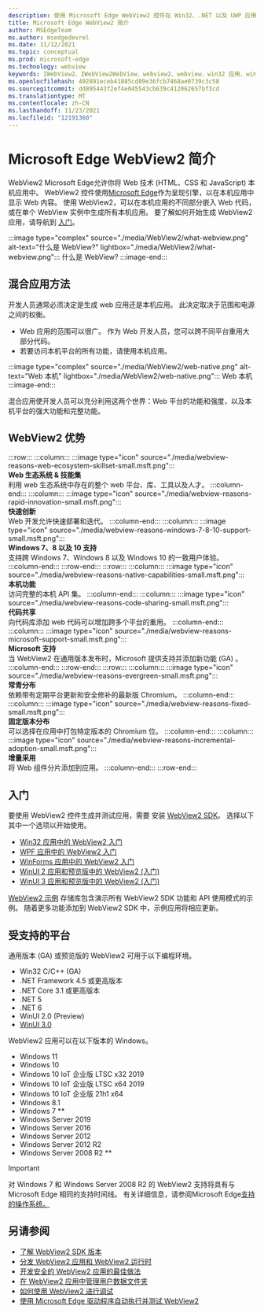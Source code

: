 ```yaml
---
description: 使用 Microsoft Edge WebView2 控件在 Win32、.NET 以及 UWP 应用中托管 web 内容
title: Microsoft Edge WebView2 简介
author: MSEdgeTeam
ms.author: msedgedevrel
ms.date: 11/12/2021
ms.topic: conceptual
ms.prod: microsoft-edge
ms.technology: webview
keywords: IWebView2、IWebView2WebView、webview2、webview、win32 应用、win32、edge、ICoreWebView2、CoreWebView2、ICoreWebView2Host、浏览器控件、edge html、Windows Forms、WinForms、WPF、.NET、WinUI、Project Reunion
ms.openlocfilehash: 492891eceb41885cd89e36fcb7468ae0739c3c58
ms.sourcegitcommit: dd895443f2ef4e045543cb639c412062657bf3cd
ms.translationtype: MT
ms.contentlocale: zh-CN
ms.lasthandoff: 11/23/2021
ms.locfileid: "12191360"
---
```

# <a name="introduction-to-microsoft-edge-webview2"></a>Microsoft Edge WebView2 简介

WebView2 Microsoft Edge允许你将 Web 技术 (HTML、CSS 和 JavaScript) 本机应用中。  WebView2 控件使用[Microsoft Edge](https://www.microsoftedgeinsider.com)作为呈现引擎，以在本机应用中显示 Web 内容。  使用 WebView2，可以在本机应用的不同部分嵌入 Web 代码，或在单个 WebView 实例中生成所有本机应用。  要了解如何开始生成 WebView2 应用，请导航到 [入门](#get-started)。

:::image type="complex" source="./media/WebView2/what-webview.png" alt-text="什么是 WebView?" lightbox="./media/WebView2/what-webview.png":::
   什么是 WebView?
:::image-end:::


<!-- ====================================================================== -->
## <a name="hybrid-app-approach"></a>混合应用方法

开发人员通常必须决定是生成 web 应用还是本机应用。  此决定取决于范围和电源之间的权衡。
*  Web 应用的范围可以很广。  作为 Web 开发人员，您可以跨不同平台重用大部分代码。
*  若要访问本机平台的所有功能，请使用本机应用。

:::image type="complex" source="./media/WebView2/web-native.png" alt-text="Web 本机" lightbox="./media/WebView2/web-native.png":::
   Web 本机
:::image-end:::

混合应用使开发人员可以充分利用这两个世界：Web 平台的功能和强度，以及本机平台的强大功能和完整功能。


<!-- ====================================================================== -->
## <a name="webview2-benefits"></a>WebView2 优势

<!--
In the below table, keep two trailing spaces after each image line and after each heading line, to keep card elements tight but not concatenated.
Similar table: [Overview of Progressive Web Apps (PWAs)](..\progressive-web-apps-chromium\index.md#characteristics-of-a-pwa)
-->

:::row:::
    :::column:::
        :::image type="icon" source="./media/webview-reasons-web-ecosystem-skillset-small.msft.png":::  
        **Web 生态系统 & 技能集**  
        利用 web 生态系统中存在的整个 web 平台、库、工具以及人才。
    :::column-end:::
    :::column:::
        :::image type="icon" source="./media/webview-reasons-rapid-innovation-small.msft.png":::  
        **快速创新**  
        Web 开发允许快速部署和迭代。
    :::column-end:::
    :::column:::
        :::image type="icon" source="./media/webview-reasons-windows-7-8-10-support-small.msft.png":::  
        **Windows 7、8 以及 10 支持**  
        支持跨 Windows 7、Windows 8 以及 Windows 10 的一致用户体验。
    :::column-end:::
:::row-end:::
:::row:::
    :::column:::
        :::image type="icon" source="./media/webview-reasons-native-capabilities-small.msft.png":::  
        **本机功能**  
        访问完整的本机 API 集。
    :::column-end:::
    :::column:::
        :::image type="icon" source="./media/webview-reasons-code-sharing-small.msft.png":::  
        **代码共享**  
        向代码库添加 web 代码可以增加跨多个平台的重用。
    :::column-end:::
    :::column:::
        :::image type="icon" source="./media/webview-reasons-microsoft-support-small.msft.png":::  
        **Microsoft 支持**  
        当 WebView2 在通用版本发布时，Microsoft 提供支持并添加新功能 (GA) 。
    :::column-end:::
:::row-end:::
:::row:::
    :::column:::
        :::image type="icon" source="./media/webview-reasons-evergreen-small.msft.png":::  
        **常青分布**  
        依赖带有定期平台更新和安全修补的最新版 Chromium。
    :::column-end:::
    :::column:::
        :::image type="icon" source="./media/webview-reasons-fixed-small.msft.png":::  
        **固定版本分布**  
        可以选择在应用中打包特定版本的 Chromium 位。
    :::column-end:::
    :::column:::
        :::image type="icon" source="./media/webview-reasons-incremental-adoption-small.msft.png":::  
        **增量采用**  
        将 Web 组件分片添加到应用。
    :::column-end:::
:::row-end:::

<!-- In the above table, keep two trailing spaces after each image line and after each heading line, to keep card elements tight but not concatenated. -->


<!-- ====================================================================== -->
## <a name="get-started"></a>入门

要使用 WebView2 控件生成并测试应用，需要 <!--both Microsoft Edge and -->安装 [WebView2 SDK](https://www.nuget.org/packages/Microsoft.Web.WebView2)。  选择以下其中一个选项以开始使用。

*   [Win32 应用中的 WebView2 入门](./get-started/win32.md)
*   [WPF 应用中的 WebView2 入门](./get-started/wpf.md)
*   [WinForms 应用中的 WebView2 入门](./get-started/winforms.md)
*   [WinUI 2 应用和预览版中的 WebView2 (入门) ](./get-started/winui2.md)
*   [WinUI 3 应用和预览版中的 WebView2 (入门) ](./get-started/winui.md)

[WebView2 示例](https://github.com/MicrosoftEdge/WebView2Samples) 存储库包含演示所有 WebView2 SDK 功能和 API 使用模式的示例。  随着更多功能添加到 WebView2 SDK 中，示例应用将相应更新。


<!-- ====================================================================== -->
## <a name="supported-platforms"></a>受支持的平台

通用版本 (GA) 或预览版的 WebView2 可用于以下编程环境。

*   Win32 C/C++ (GA) 
*   .NET Framework 4.5 或更高版本
*   .NET Core 3.1 或更高版本
*   .NET 5
*   .NET 6
*   WinUI 2.0 (Preview) 
*   [WinUI 3.0](/uwp/toolkits/winui3/index)

WebView2 应用可以在以下版本的 Windows。

*   Windows 11
*   Windows 10
*   Windows 10 IoT 企业版 LTSC x32 2019
*   Windows 10 IoT 企业版 LTSC x64 2019
*   Windows 10 IoT 企业版 21h1 x64
*   Windows 8.1
*   Windows 7 \*\*
*   Windows Server 2019
*   Windows Server 2016
*   Windows Server 2012
*   Windows Server 2012 R2
*   Windows Server 2008 R2 \*\*

> [!IMPORTANT]
> 对 Windows 7 和 Windows Server 2008 R2 的 WebView2 支持将具有与 Microsoft Edge 相同的支持时间线。  有关详细信息，请参阅Microsoft Edge[支持的操作系统。](/deployedge/microsoft-edge-supported-operating-systems)


<!-- ====================================================================== -->
## <a name="see-also"></a>另请参阅

*  [了解 WebView2 SDK 版本](./concepts/versioning.md)
*  [分发 WebView2 应用和 WebView2 运行时](./concepts/distribution.md)
*  [开发安全的 WebView2 应用的最佳做法](./concepts/security.md)
*  [在 WebView2 应用中管理用户数据文件夹](./concepts/user-data-folder.md)
*  [如何使用 WebView2 进行调试](./how-to/debug.md)
*  [使用 Microsoft Edge 驱动程序自动执行并测试 WebView2](./how-to/webdriver.md)
